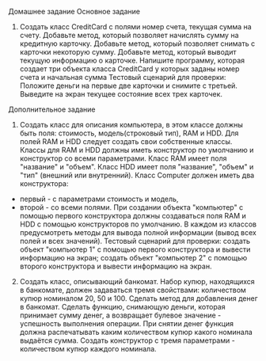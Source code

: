 Домашнее задание
Основное задание
1. Создать класс CreditCard c полями номер счета, текущая сумма на счету.
Добавьте метод, который позволяет начислять сумму на кредитную
карточку.
Добавьте метод, который позволяет снимать с карточки некоторую сумму.
Добавьте метод, который выводит текущую информацию о карточке.
Напишите программу, которая создает три объекта класса CreditCard у
которых заданы номер счета и начальная сумма
Тестовый сценарий для проверки:
Положите деньги на первые две карточки и снимите с третьей.
Выведите на экран текущее состояние всех трех карточек.

Дополнительное задание
1. Создать класс для описания компьютера, в этом классе должны быть
поля: стоимость, модель(строковый тип), RAM и HDD.
Для полей RAM и HDD следует создать свои собственные классы.
Классы для RAM и HDD должны иметь конструктор по умолчанию и
конструктор со всеми параметрами.
Класс RAM имеет поля "название" и "объем".
Класс HDD имеет поля "название", "объем" и "тип" (внешний или
внутренний).
Класс Computer должен иметь два конструктора:
- первый - с параметрами стоимость и модель,
- второй - со всеми полями.
При создании объекта "компьютер" с помощью первого конструктора
должны создаваться поля RAM и HDD с помощью конструкторов по
умолчанию.
В каждом из классов предусмотреть методы для вывода полной
информации (вывод всех полей и всех значений).
Тестовый сценарий для проверки:
создать объект "компьютер 1" с помощью первого конструктора и
вывести информацию на экран;
создать объект "компьютер 2" с помощью второго конструктора и
вывести информацию на экран.
2. Создать класс, описывающий банкомат.
Набор купюр, находящихся в банкомате, должен задаваться тремя
свойствами:
количеством купюр номиналом 20, 50 и 100.
Сделать метод для добавления денег в банкомат.
Сделать функцию, снимающую деньги, которая принимает сумму денег, а
возвращает булевое значение - успешность выполнения операции.
При снятии денег функция должна распечатывать каким количеством
купюр какого номинала выдаётся сумма.
Создать конструктор с тремя параметрами - количеством купюр каждого
номинала.
